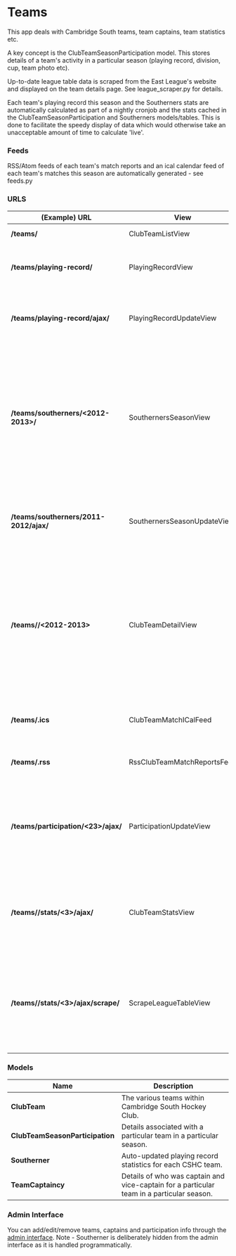 # Teams

This app deals with Cambridge South teams, team captains, team statistics etc.

A key concept is the ClubTeamSeasonParticipation model. This stores details of a team's activity in a particular season (playing record, division, cup, team photo etc).

Up-to-date league table data is scraped from the East League's website and displayed on the team details page. See league_scraper.py for details.

Each team's playing record this season and the Southerners stats are automatically calculated as part of a nightly cronjob and the stats cached in the ClubTeamSeasonParticipation and Southerners models/tables. This is done to facilitate the speedy display of data which would otherwise take an unacceptable amount of time to calculate 'live'.

### Feeds

RSS/Atom feeds of each team's match reports and an ical calendar feed of each team's matches this season are automatically generated - see feeds.py


### URLS

|(Example) URL                          |View                        |Description                                 |
|---------------------------------------|----------------------------|--------------------------------------------|
|**/teams/**                            |ClubTeamListView            |List of all CSHC teams |
|**/teams/playing-record/**             |PlayingRecordView           |The playing records through the seasons of each team.|
|**/teams/playing-record/ajax/**        |PlayingRecordUpdateView     |AJAX-only: Updates and refreshes the playing records of each team.|
|**/teams/southerners/<2012-2013>/**    |SouthernersSeasonView       |Statistics table comparing the performance of CSHC teams in a particular season. If the season is not supplied in the URL, the current season's stats will be displayed.|
|**/teams/southerners/2011-2012/ajax/** |SouthernersSeasonUpdateView |AJAX-only: Updates and refreshes the Southerners statistics for a particular season.|
|**/teams/<m1>/<2012-2013>**            |ClubTeamDetailView          |Details of a particular CSHC team (including the team's playing record) for a particular season. If the season is not supplied in the URL, the current season's details will be displayed.|
|**/teams/<m1>.ics**                    |ClubTeamMatchICalFeed       |Calendar feed of a particular team's matches.|
|**/teams/<m1>.rss**                    |RssClubTeamMatchReportsFeed |RSS feed of a particular team's match reports.|
|**/teams/participation/<23>/ajax/**    |ParticipationUpdateView     |AJAX-only: Updates and refreshes the playing record stats for a particular team in a particular season.|
|**/teams/<m1>/stats/<3>/ajax/**        |ClubTeamStatsView           |AJAX-only: Retrieves fixture list, league table and squad membership for a particular team/season.|
|**/teams/<m1>/stats/<3>/ajax/scrape/** |ScrapeLeagueTableView       |AJAX-only: Scrapes the external league table website and updates and refreshes the league table for a particular team/season


### Models

|Name                            |Description                                                             |
|--------------------------------|------------------------------------------------------------------------|
|**ClubTeam**                    |The various teams within Cambridge South Hockey Club.                   |
|**ClubTeamSeasonParticipation** |Details associated with a particular team in a particular season.       |
|**Southerner**                  |Auto-updated playing record statistics for each CSHC team.              |
|**TeamCaptaincy**               |Details of who was captain and vice-captain for a particular team in a particular season.|

### Admin Interface

You can add/edit/remove teams, captains and participation info through the [admin interface](http://www.cambridgesouthhockeyclub.co.uk/admin/teams/). Note - Southerner is deliberately hidden from the admin interface as it is handled programmatically.
